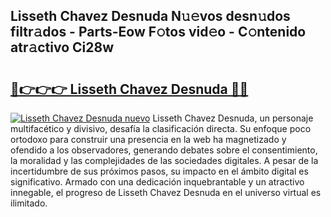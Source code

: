 ## Lisseth Chavez Desnuda N𝚞𝚎vos desn𝚞dos filtr𝚊dos - Parts-Eow F𝚘tos vid𝚎o - C𝚘ntenido atr𝚊ctivo Ci28w

# <h2><a href="http://mbaiio.tromn.icu/?c=Lisseth+Chavez+Desnuda">🔗👉👉👉 Lisseth Chavez Desnuda 🔗🔗</a></h2>

[![Lisseth Chavez Desnuda nuevo](https://i.imgur.com/pEAQMta.gif)](http://mbaiio.tromn.icu/?c=Lisseth+Chavez+Desnuda)
Lisseth Chavez Desnuda, un personaje multifacético y divisivo, desafía la clasificación directa. Su enfoque poco ortodoxo para construir una presencia en la web ha magnetizado y ofendido a los observadores, generando debates sobre el consentimiento, la moralidad y las complejidades de las sociedades digitales. A pesar de la incertidumbre de sus próximos pasos, su impacto en el ámbito digital es significativo. Armado con una dedicación inquebrantable y un atractivo innegable, el progreso de Lisseth Chavez Desnuda en el universo virtual es ilimitado.
